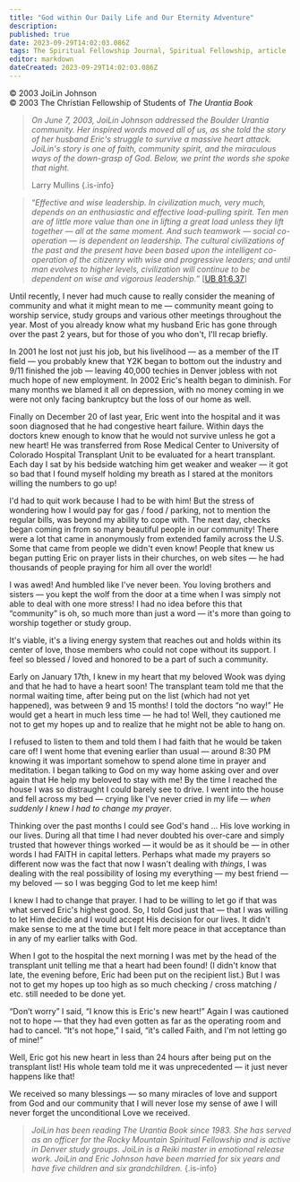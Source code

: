 ```yaml
---
title: "God within Our Daily Life and Our Eternity Adventure"
description: 
published: true
date: 2023-09-29T14:02:03.086Z
tags: The Spiritual Fellowship Journal, Spiritual Fellowship, article
editor: markdown
dateCreated: 2023-09-29T14:02:03.086Z
---
```


<p class="v-card v-sheet theme--light gray lighten-3 px-2">© 2003 JoiLin Johnson<br>© 2003 The Christian Fellowship of Students of <i>The Urantia Book</i></p>

> _On June 7, 2003, JoiLin Johnson addressed the Boulder Urantia community. Her inspired words moved all of us, as she told the story of her husband Eric's struggle to survive a massive heart attack. JoiLin's story is one of faith, community spirit, and the miraculous ways of the down-grasp of God. Below, we print the words she spoke that night._
>
> Larry Mullins
{.is-info}

> “_Effective and wise leadership. In civilization much, very much, depends on an enthusiastic and effective load-pulling spirit. Ten men are of little more value than one in lifting a great load unless they lift together — all at the same moment. And such teamwork — social co-operation — is dependent on leadership. The cultural civilizations of the past and the present have been based upon the intelligent co-operation of the citizenry with wise and progressive leaders; and until man evolves to higher levels, civilization will continue to be dependent on wise and vigorous leadership._” [[UB 81:6.37](/en/The_Urantia_Book/81#p6_37)]

Until recently, I never had much cause to really consider the meaning of community and what it might mean to me — community meant going to worship service, study groups and various other meetings throughout the year. Most of you already know what my husband Eric has gone through over the past 2 years, but for those of you who don't, I'll recap briefly.

In 2001 he lost not just his job, but his livelihood — as a member of the IT field — you probably knew that Y2K began to bottom out the industry and 9/11 finished the job — leaving 40,000 techies in Denver jobless with not much hope of new employment. In 2002 Eric's health began to diminish. For many months we blamed it all on depression, with no money coming in we were not only facing bankruptcy but the loss of our home as well.

Finally on December 20 of last year, Eric went into the hospital and it was soon diagnosed that he had congestive heart failure. Within days the doctors knew enough to know that he would not survive unless he got a new heart! He was transferred from Rose Medical Center to University of Colorado Hospital Transplant Unit to be evaluated for a heart transplant. Each day I sat by his bedside watching him get weaker and weaker — it got so bad that I found myself holding my breath as I stared at the monitors willing the numbers to go up!

I'd had to quit work because I had to be with him! But the stress of wondering how I would pay for gas / food / parking, not to mention the regular bills, was beyond my ability to cope with. The next day, checks began coming in from so many beautiful people in our community! There were a lot that came in anonymously from extended family across the U.S. Some that came from people we didn't even know! People that knew us began putting Eric on prayer lists in their churches, on web sites — he had thousands of people praying for him all over the world!

I was awed! And humbled like I've never been. You loving brothers and sisters — you kept the wolf from the door at a time when I was simply not able to deal with one more stress! I had no idea before this that “community” is oh, so much more than just a word — it's more than going to worship together or study group.

It's viable, it's a living energy system that reaches out and holds within its center of love, those members who could not cope without its support. I feel so blessed / loved and honored to be a part of such a community.

Early on January 17th, I knew in my heart that my beloved Wook was dying and that he had to have a heart soon! The transplant team told me that the normal waiting time, after being put on the list (which had not yet happened), was between 9 and 15 months! I told the doctors “no way!” He would get a heart in much less time — he had to! Well, they cautioned me not to get my hopes up and to realize that he might not be able to hang on.

I refused to listen to them and told them I had faith that he would be taken care of! I went home that evening earlier than usual — around 8:30 PM knowing it was important somehow to spend alone time in prayer and meditation. I began talking to God on my way home asking over and over again that He help my beloved to stay with me! By the time I reached the house I was so distraught I could barely see to drive. I went into the house and fell across my bed — crying like I've never cried in my life — _when suddenly I knew I had to change my prayer_.

Thinking over the past months I could see God's hand ... His love working in our lives. During all that time I had never doubted his over-care and simply trusted that however things worked — it would be as it should be — in other words I had FAITH in capital letters. Perhaps what made my prayers so different now was the fact that now I wasn't dealing with _things_, I was dealing with the real possibility of losing my everything — my best friend — my beloved — so I was begging God to let me keep him!

I knew I had to change that prayer. I had to be willing to let go if that was what served Eric's highest good. So, I told God just that — that I was willing to let Him decide and I would accept His decision for our lives. It didn't make sense to me at the time but I felt more peace in that acceptance than in any of my earlier talks with God.

When I got to the hospital the next morning I was met by the head of the transplant unit telling me that a heart had been found! (I didn't know that late, the evening before, Eric had been put on the recipient list.) But I was not to get my hopes up too high as so much checking / cross matching / etc. still needed to be done yet.

“Don’t worry” I said, “I know this is Eric's new heart!” Again I was cautioned not to hope — that they had even gotten as far as the operating room and had to cancel. “It's not hope,” I said, “it's called Faith, and I'm not letting go of mine!”

Well, Eric got his new heart in less than 24 hours after being put on the transplant list! His whole team told me it was unprecedented — it just never happens like that!

We received so many blessings — so many miracles of love and support from God and our community that I will never lose my sense of awe I will never forget the unconditional Love we received.

> _JoiLin has been reading The Urantia Book since 1983. She has served as an officer for the Rocky Mountain Spiritual Fellowship and is active in Denver study groups. JoiLin is a Reiki master in emotional release work. JoiLin and Eric Johnson have been married for six years and have five children and six grandchildren._
{.is-info}